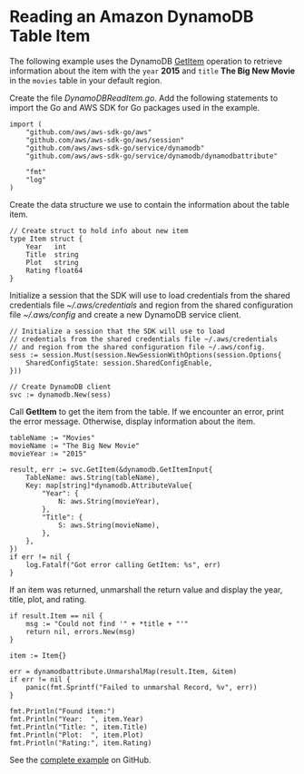 # Reading an Amazon DynamoDB Table Item<a name="dynamo-example-read-table-item"></a>

The following example uses the DynamoDB [GetItem](https://docs.aws.amazon.com/sdk-for-go/api/service/dynamodb/#DynamoDB.GetItem) operation to retrieve information about the item with the `year` **2015** and `title` **The Big New Movie** in the `movies` table in your default region\.

Create the file *DynamoDBReadItem\.go*\. Add the following statements to import the Go and AWS SDK for Go packages used in the example\.

```
import (
    "github.com/aws/aws-sdk-go/aws"
    "github.com/aws/aws-sdk-go/aws/session"
    "github.com/aws/aws-sdk-go/service/dynamodb"
    "github.com/aws/aws-sdk-go/service/dynamodb/dynamodbattribute"

    "fmt"
    "log"
)
```

Create the data structure we use to contain the information about the table item\.

```
// Create struct to hold info about new item
type Item struct {
    Year   int
    Title  string
    Plot   string
    Rating float64
}
```

Initialize a session that the SDK will use to load credentials from the shared credentials file *\~/\.aws/credentials* and region from the shared configuration file *\~/\.aws/config* and create a new DynamoDB service client\.

```
// Initialize a session that the SDK will use to load
// credentials from the shared credentials file ~/.aws/credentials
// and region from the shared configuration file ~/.aws/config.
sess := session.Must(session.NewSessionWithOptions(session.Options{
    SharedConfigState: session.SharedConfigEnable,
}))

// Create DynamoDB client
svc := dynamodb.New(sess)
```

Call **GetItem** to get the item from the table\. If we encounter an error, print the error message\. Otherwise, display information about the item\.

```
tableName := "Movies"
movieName := "The Big New Movie"
movieYear := "2015"

result, err := svc.GetItem(&dynamodb.GetItemInput{
    TableName: aws.String(tableName),
    Key: map[string]*dynamodb.AttributeValue{
        "Year": {
            N: aws.String(movieYear),
        },
        "Title": {
            S: aws.String(movieName),
        },
    },
})
if err != nil {
    log.Fatalf("Got error calling GetItem: %s", err)
}
```

If an item was returned, unmarshall the return value and display the year, title, plot, and rating\.

```
if result.Item == nil {
    msg := "Could not find '" + *title + "'"
    return nil, errors.New(msg)
}
    
item := Item{}

err = dynamodbattribute.UnmarshalMap(result.Item, &item)
if err != nil {
    panic(fmt.Sprintf("Failed to unmarshal Record, %v", err))
}

fmt.Println("Found item:")
fmt.Println("Year:  ", item.Year)
fmt.Println("Title: ", item.Title)
fmt.Println("Plot:  ", item.Plot)
fmt.Println("Rating:", item.Rating)
```

See the [complete example](https://github.com/awsdocs/aws-doc-sdk-examples/blob/main/go/example_code/dynamodb/DynamoDBReadItem.go) on GitHub\.